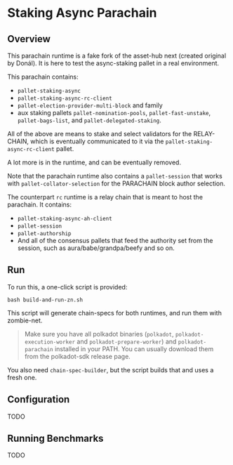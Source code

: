 # Staking Async Parachain

## Overview

This parachain runtime is a fake fork of the asset-hub next (created original by Donál). It is here
to test the async-staking pallet in a real environment.

This parachain contains:

- `pallet-staking-async`
- `pallet-staking-async-rc-client`
- `pallet-election-provider-multi-block` and family
- aux staking pallets `pallet-nomination-pools`, `pallet-fast-unstake`, `pallet-bags-list`, and
  `pallet-delegated-staking`.

All of the above are means to stake and select validators for the RELAY-CHAIN, which is eventually
communicated to it via the `pallet-staking-async-rc-client` pallet.

A lot more is in the runtime, and can be eventually removed.

Note that the parachain runtime also contains a `pallet-session` that works with
`pallet-collator-selection` for the PARACHAIN block author selection.

The counterpart `rc` runtime is a relay chain that is meant to host the parachain. It contains:

- `pallet-staking-async-ah-client`
- `pallet-session`
- `pallet-authorship`
- And all of the consensus pallets that feed the authority set from the session, such as
  aura/babe/grandpa/beefy and so on.

## Run

To run this, a one-click script is provided:

```
bash build-and-run-zn.sh
```

This script will generate chain-specs for both runtimes, and run them with zombie-net.

> Make sure you have all polkadot binaries (`polkadot`, `polkadot-execution-worker` and
> `polkadot-prepare-worker`) and `polkadot-parachain` installed in your PATH. You can usually
> download them from the polkadot-sdk release page.

You also need `chain-spec-builder`, but the script builds that and uses a fresh one.

## Configuration

TODO

## Running Benchmarks

TODO

